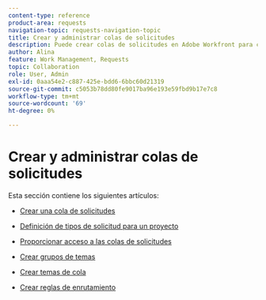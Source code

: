 ```yaml
---
content-type: reference
product-area: requests
navigation-topic: requests-navigation-topic
title: Crear y administrar colas de solicitudes
description: Puede crear colas de solicitudes en Adobe Workfront para capturar el trabajo no planificado de su organización. En los siguientes artículos se describe cómo configurar proyectos para que funcionen como colas de solicitudes.
author: Alina
feature: Work Management, Requests
topic: Collaboration
role: User, Admin
exl-id: 0aaa54e2-c887-425e-bdd6-6bbc60d21319
source-git-commit: c5053b78dd80fe9017ba96e193e59fbd9b17e7c8
workflow-type: tm+mt
source-wordcount: '69'
ht-degree: 0%

---
```


# Crear y administrar colas de solicitudes

Esta sección contiene los siguientes artículos:

* [Crear una cola de solicitudes](../../../manage-work/requests/create-and-manage-request-queues/create-request-queue.md)
* [Definición de tipos de solicitud para un proyecto](../../../manage-work/requests/create-and-manage-request-queues/define-request-types-for-project.md)
* [Proporcionar acceso a las colas de solicitudes](../../../manage-work/requests/create-and-manage-request-queues/provide-access-to-request-queues.md)
* [Crear grupos de temas](../../../manage-work/requests/create-and-manage-request-queues/create-topic-groups.md)
* [Crear temas de cola](../../../manage-work/requests/create-and-manage-request-queues/create-queue-topics.md)
* [Crear reglas de enrutamiento](../../../manage-work/requests/create-and-manage-request-queues/create-routing-rules.md)

  <!--
  <li><a href="../../../manage-work/requests/create-and-manage-request-queues/queue-details-tab-overview.md" class="MCXref xref" xrefformat="{para}">Overview of the Queue Details tab in a project</a> </li>
  -->

